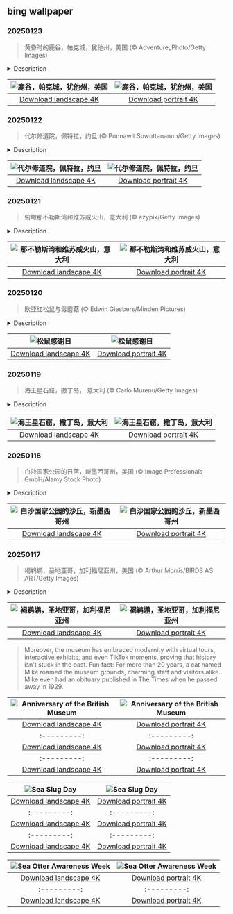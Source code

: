 ## bing wallpaper

### 20250123

> 黄昏时的鹿谷，帕克城，犹他州，美国 (© Adventure_Photo/Getty Images)

<details>
<summary>Description</summary>

> 今天，圣丹斯电影节拉开帷幕，以犹他州的群山为背景，庆祝电影的魅力。电影节的中心是帕克城，它是圣丹斯活力四射的主办城市之一，活动在犹他州的多个地点举行。每年一月，这个宁静的旅游胜地都会变成一个热闹的创意中心，吸引来自世界各地的电影制作人和电影爱好者。除了银幕，帕克城也值得一游。这里拥有迷人的风景、鹿谷和帕克城山等顶级滑雪胜地，以及无尽的户外探险活动，从徒步旅行、骑自行车到泡温泉，应有尽有。无论你是来看电影还是寻求刺激，帕克城圣丹斯电影节都将为你带来难忘的体验。
> 
> 
> 
> 

</details>

| ![鹿谷，帕克城，犹他州，美国](https://cn.bing.com/th?id=OHR.DeerValley_ZH-CN6029262704_UHD.jpg&pid=hp&w=400&h=224&rs=1&c=4) | ![鹿谷，帕克城，犹他州，美国](https://cn.bing.com/th?id=OHR.DeerValley_ZH-CN6029262704_1080x1920.jpg&pid=hp&w=155&h=315&rs=1&c=4) |
|:---------:|:---------:|
| [Download landscape 4K](https://cn.bing.com/th?id=OHR.DeerValley_ZH-CN6029262704_UHD.jpg) | [Download portrait 4K](https://cn.bing.com/th?id=OHR.DeerValley_ZH-CN6029262704_1080x1920.jpg) |

### 20250122

> 代尔修道院，佩特拉，约旦 (© Punnawit Suwuttananun/Getty Images)

<details>
<summary>Description</summary>

> 佩特拉及其皇冠上的明珠——代尔修道院，雕凿在玫瑰色的悬崖峭壁上，让人仿佛置身于电影《印第安纳琼斯》的探险场景中。这座古城坐落在约旦干旱沙漠地貌的中心，曾在公元前2世纪作为纳巴泰王国的首都而繁荣一时。它还是香料贸易的枢纽，连接着中国、埃及、希腊和印度等遥远地区。
> 
> 今天图片中的代尔修道院可追溯到公元1世纪。其设计融合了希腊风格和美索不达米亚风格。尽管对该建筑的确切用途还存在争议，但普遍认为它在拜占庭时期被用作教堂。这座建筑高近150英尺，宽160英尺，巨大的外墙直接雕刻在砂岩悬崖上，展示了纳巴泰人巧夺天工的工艺和建筑艺术。要到达这座地标性建筑，需徒步攀登800级陡峭的石阶，在岩石地形中蜿蜒前行。尽管攀登的过程有些艰辛，但到达山顶后，你可以俯瞰佩特拉崎岖山谷的全貌，一切努力在此刻都会非常值得。
> 
> 

</details>

| ![代尔修道院，佩特拉，约旦](https://cn.bing.com/th?id=OHR.PetraMonastery_ZH-CN5091189333_UHD.jpg&pid=hp&w=400&h=224&rs=1&c=4) | ![代尔修道院，佩特拉，约旦](https://cn.bing.com/th?id=OHR.PetraMonastery_ZH-CN5091189333_1080x1920.jpg&pid=hp&w=155&h=315&rs=1&c=4) |
|:---------:|:---------:|
| [Download landscape 4K](https://cn.bing.com/th?id=OHR.PetraMonastery_ZH-CN5091189333_UHD.jpg) | [Download portrait 4K](https://cn.bing.com/th?id=OHR.PetraMonastery_ZH-CN5091189333_1080x1920.jpg) |

### 20250121

> 俯瞰那不勒斯湾和维苏威火山，意大利 (© ezypix/Getty Images)

<details>
<summary>Description</summary>

> 那不勒斯湾（意大利语：Golfo di Napoli）是位于意大利西南海岸（大都市区那不勒斯，坎帕尼亚地区）的一个海湾，宽约15公里，向西通往地中海。那不勒斯湾因风景优美而闻名，是著名的旅游区，沿岸有陡峭的火山峰，包括维苏威火山等活火山以及庞贝古城、赫库兰尼姆古城遗址。海湾入口处有卡普里岛、伊斯基亚岛和普罗奇达岛等风景名胜。据说罗马皇帝卡里古拉在海湾上建造了一座船桥，他身穿亚历山大大帝的盔甲，乘坐战车横跨海湾。
> 
> 
> 
> 

</details>

| ![那不勒斯湾和维苏威火山，意大利](https://cn.bing.com/th?id=OHR.NapoliPizza_ZH-CN4698906448_UHD.jpg&pid=hp&w=400&h=224&rs=1&c=4) | ![那不勒斯湾和维苏威火山，意大利](https://cn.bing.com/th?id=OHR.NapoliPizza_ZH-CN4698906448_1080x1920.jpg&pid=hp&w=155&h=315&rs=1&c=4) |
|:---------:|:---------:|
| [Download landscape 4K](https://cn.bing.com/th?id=OHR.NapoliPizza_ZH-CN4698906448_UHD.jpg) | [Download portrait 4K](https://cn.bing.com/th?id=OHR.NapoliPizza_ZH-CN4698906448_1080x1920.jpg) |

### 20250120

> 欧亚红松鼠与毒蘑菇 (© Edwin Giesbers/Minden Pictures)

<details>
<summary>Description</summary>

> 一条长长的、蓬松的尾巴在树枝间飞快地穿梭着，那是什么？很可能是松鼠。这些小啮齿动物几乎遍布全球，今天是它们的特殊日子：松鼠感谢日。这个非官方的节日是由北卡罗来纳州的一位野生动物康复师发起的，旨在鼓励人们为这些小动物留下种子和坚果。从只有5.5英寸长的侏儒松鼠，到超过4英尺长的不丹巨型飞松鼠，这些哺乳动物有各种各样的体型。
> 
> 今天的图片主角是一只欧亚红松鼠，拍摄于荷兰。红松鼠遍布欧洲和俄罗斯，从西班牙西部、葡萄牙一直到西伯利亚东部。它们的食物主要是坚果、真菌、种子和浆果，但偶尔也会吃鸟蛋。除了是丹麦的国兽外，它们还在古老的北欧神话中扮演着重要角色。Ratatoskr是一只红松鼠，它在巨树Yggdrasil上窜下跳，传递信息，传播流言蜚语。所以，下次当你看到红松鼠时，它可能只是一个毛茸茸的小信使！
> 
> 

</details>

| ![松鼠感谢日](https://cn.bing.com/th?id=OHR.DutchSquirrel_ZH-CN3896893818_UHD.jpg&pid=hp&w=400&h=224&rs=1&c=4) | ![松鼠感谢日](https://cn.bing.com/th?id=OHR.DutchSquirrel_ZH-CN3896893818_1080x1920.jpg&pid=hp&w=155&h=315&rs=1&c=4) |
|:---------:|:---------:|
| [Download landscape 4K](https://cn.bing.com/th?id=OHR.DutchSquirrel_ZH-CN3896893818_UHD.jpg) | [Download portrait 4K](https://cn.bing.com/th?id=OHR.DutchSquirrel_ZH-CN3896893818_1080x1920.jpg) |

### 20250119

> 海王星石窟，撒丁岛， 意大利 (© Carlo Murenu/Getty Images)

<details>
<summary>Description</summary>

> 沿着654级台阶俯瞰撒丁岛海面，令人惊叹的景象尽收眼底。海王星石窟是一座距海平面仅约3英尺的钟乳石洞穴。这座洞穴由当地渔民在18世纪首次发现，以罗马海神尼普顿命名。整个洞穴系统全长约4023米，游客可进入的区域仅约304.8米。洞内有迷宫般的小径，灯光照亮蜿蜒穿过钟乳石与石笋的路径，最终通向一个约119米长的咸水湖。
> 
> 海王星石窟位于地中海第二大岛撒丁岛西北海岸的阿尔盖罗镇附近。撒丁岛的历史可追溯至1万年前，努拉吉是最重要的古代文明，努拉吉人在公元前1800年至公元2世纪期间生活于此。当时，村庄围绕着一种称为努拉吉塔的圆形塔楼要塞建造。如今，岛上保存着约7,000座努拉吉塔，已成为撒丁岛的象征。除了丰富的历史遗迹，撒丁岛还以其原始的海滩、崎岖的山脉和美味佳肴而闻名于世。
> 
> 

</details>

| ![海王星石窟，撒丁岛，意大利](https://cn.bing.com/th?id=OHR.NeptunesGrotto_ZH-CN3092540170_UHD.jpg&pid=hp&w=400&h=224&rs=1&c=4) | ![海王星石窟，撒丁岛，意大利](https://cn.bing.com/th?id=OHR.NeptunesGrotto_ZH-CN3092540170_1080x1920.jpg&pid=hp&w=155&h=315&rs=1&c=4) |
|:---------:|:---------:|
| [Download landscape 4K](https://cn.bing.com/th?id=OHR.NeptunesGrotto_ZH-CN3092540170_UHD.jpg) | [Download portrait 4K](https://cn.bing.com/th?id=OHR.NeptunesGrotto_ZH-CN3092540170_1080x1920.jpg) |

### 20250118

> 白沙国家公园的日落，新墨西哥州，美国 (© Image Professionals GmbH/Alamy Stock Photo)

<details>
<summary>Description</summary>

> 今日图片展示了新墨西哥州白沙国家公园最令人叹为观止的自然奇观，一片闪耀梦幻光芒的白色沙丘，这里有地球上规模最大的石膏沙丘。这片广袤的沙漠占地超过145,000英亩，沙丘高度可达60英尺，展现出其他地方难以见到的独特景观。这座公园不仅是自然奇观，更是历史瑰宝，这里发现了距今约23,000年的化石化人类脚印，被认为是北美最古老的人类遗迹之一。
> 
> 今天是白沙国家公园于1933年由总统赫伯特·胡佛设立为保护区的周年纪念日。还有什么比沉浸在白沙美景中更适合庆祝的方式呢？在这里可以徒步旅行、沙丘滑沙，或者沿风景优美的公路驾车欣赏美景。无论是其丰富的历史，还是叹为观止的日落，白沙国家公园都是一个令人心驰神往的旅行目的地。
> 
> 

</details>

| ![白沙国家公园的沙丘，新墨西哥州](https://cn.bing.com/th?id=OHR.WhiteSandsNP_ZH-CN2517618394_UHD.jpg&pid=hp&w=400&h=224&rs=1&c=4) | ![白沙国家公园的沙丘，新墨西哥州](https://cn.bing.com/th?id=OHR.WhiteSandsNP_ZH-CN2517618394_1080x1920.jpg&pid=hp&w=155&h=315&rs=1&c=4) |
|:---------:|:---------:|
| [Download landscape 4K](https://cn.bing.com/th?id=OHR.WhiteSandsNP_ZH-CN2517618394_UHD.jpg) | [Download portrait 4K](https://cn.bing.com/th?id=OHR.WhiteSandsNP_ZH-CN2517618394_1080x1920.jpg) |

### 20250117

> 褐鹈鹕，圣地亚哥，加利福尼亚州，美国 (© Arthur Morris/BIRDS AS ART/Getty Images)

<details>
<summary>Description</summary>

> 今日图片展示的是褐鹈鹕，这种鸟不仅会飞，还能以极高的精准度滑翔、发现猎物并俯冲捕食。虽然它是全球八种鹈鹕中体型最小的成员，但褐鹈鹕仍属于大型鸟类，身长约4英尺，翼展达6.5英尺。褐鹈鹕是海洋鸟类，分布在美洲的大西洋海岸，从新泽西到亚马逊河口；在太平洋沿岸，从不列颠哥伦比亚到秘鲁的沿海地区，包括加拉帕戈斯群岛，都可以找到它们的身影。
> 
> 褐鹈鹕是一种食鱼性的鸟类，以鱼类为主要食物来源。迪克森·拉尼尔·梅里特在打油诗中写道：“鹈鹕真是一种奇妙的鸟，它的喙能装下比肚子更多的东西。”这句话说得非常贴切，褐鹈鹕的喉囊不仅能储存多达胃容量三倍的食物。褐鹈鹕的喉囊不仅能储存多达胃容量三倍的食物，还可用作舀食工具、炎热天气中的降温器，以及小鹈鹕的喂食槽。褐鹈鹕曾两次濒临灭绝，第一次是因捕猎，后来是由于滴滴涕等杀虫剂的影响。如今，它已成为《濒危物种法》和环境保护署成功保护的案例之一，展示了人类在保护自然中的努力与成就。
> 
> 

</details>

| ![褐鹈鹕，圣地亚哥，加利福尼亚州](https://cn.bing.com/th?id=OHR.PelicanPortrait_ZH-CN1928504597_UHD.jpg&pid=hp&w=400&h=224&rs=1&c=4) | ![褐鹈鹕，圣地亚哥，加利福尼亚州](https://cn.bing.com/th?id=OHR.PelicanPortrait_ZH-CN1928504597_1080x1920.jpg&pid=hp&w=155&h=315&rs=1&c=4) |
|:---------:|:---------:|
| [Download landscape 4K](https://cn.bing.com/th?id=OHR.PelicanPortrait_ZH-CN1928504597_UHD.jpg) | [Download portrait 4K](https://cn.bing.com/th?id=OHR.PelicanPortrait_ZH-CN1928504597_1080x1920.jpg) | first time, a national museum flung its doors wide open, offering free access to knowledge and culture for all. The story begins with Sir Hans Sloane, an Anglo-Irish physician and avid collector. His collection of more than 71,000 items, ranging from books and manuscripts to botanical samples and antiquities, formed the museum's foundation. Fast-forward 266 years, and the museum now houses more than 8 million objects, the largest collection of artifacts in the world, although only about 1% of the collection is currently on display. Its treasures span continents and millennia, from the Rosetta Stone—key to deciphering ancient Egyptian hieroglyphs—to the Parthenon Sculptures, the Benin Bronzes, and samurai armor.
> 
> Moreover, the museum has embraced modernity with virtual tours, interactive exhibits, and even TikTok moments, proving that history isn't stuck in the past. Fun fact: For more than 20 years, a cat named Mike roamed the museum grounds, charming staff and visitors alike. Mike even had an obituary published in The Times when he passed away in 1929.
> 
> 

</details>

| ![Anniversary of the British Museum](https://cn.bing.com/th?id=OHR.MuseumCourt_EN-US0003531841_UHD.jpg&pid=hp&w=400&h=224&rs=1&c=4) | ![Anniversary of the British Museum](https://cn.bing.com/th?id=OHR.MuseumCourt_EN-US0003531841_1080x1920.jpg&pid=hp&w=155&h=315&rs=1&c=4) |
|:---------:|:---------:|
| [Download landscape 4K](https://cn.bing.com/th?id=OHR.MuseumCourt_EN-US0003531841_UHD.jpg) | [Download portrait 4K](https://cn.bing.com/th?id=OHR.MuseumCourt_EN-US0003531841_1080x1920.jpg) |ortrait 4K](https://cn.bing.com/th?id=OHR.CadizSpain_EN-US9699586606_1080x1920.jpg) |) |
|:---------:|:---------:|
| [Download landscape 4K](https://cn.bing.com/th?id=OHR.CoastalWales_EN-US9903529231_UHD.jpg) | [Download portrait 4K](https://cn.bing.com/th?id=OHR.CoastalWales_EN-US9903529231_1080x1920.jpg) |ng.com/th?id=OHR.MeknesMorocco_EN-US6991915839_UHD.jpg) | [Download portrait 4K](https://cn.bing.com/th?id=OHR.MeknesMorocco_EN-US6991915839_1080x1920.jpg) |e 4K](https://cn.bing.com/th?id=OHR.CoralTurtle_EN-US6100263163_UHD.jpg) | [Download portrait 4K](https://cn.bing.com/th?id=OHR.CoralTurtle_EN-US6100263163_1080x1920.jpg) |as_EN-US6430903741_UHD.jpg) | [Download portrait 4K](https://cn.bing.com/th?id=OHR.Calacas_EN-US6430903741_1080x1920.jpg) |.com/th?id=OHR.SealRiver_EN-US6267835630_1080x1920.jpg&pid=hp&w=155&h=315&rs=1&c=4) |
|:---------:|:---------:|
| [Download landscape 4K](https://cn.bing.com/th?id=OHR.SealRiver_EN-US6267835630_UHD.jpg) | [Download portrait 4K](https://cn.bing.com/th?id=OHR.SealRiver_EN-US6267835630_1080x1920.jpg) |e a more fitting name. Someone call Terry.
> 
> 

</details>

| ![Sea Slug Day](https://cn.bing.com/th?id=OHR.SeaAngel_EN-US5531672696_UHD.jpg&pid=hp&w=400&h=224&rs=1&c=4) | ![Sea Slug Day](https://cn.bing.com/th?id=OHR.SeaAngel_EN-US5531672696_1080x1920.jpg&pid=hp&w=155&h=315&rs=1&c=4) |
|:---------:|:---------:|
| [Download landscape 4K](https://cn.bing.com/th?id=OHR.SeaAngel_EN-US5531672696_UHD.jpg) | [Download portrait 4K](https://cn.bing.com/th?id=OHR.SeaAngel_EN-US5531672696_1080x1920.jpg) |OHR.DarkSkyAcadia_EN-US6966527964_1080x1920.jpg) |.bing.com/th?id=OHR.GoldenJellyfish_EN-US6743816471_1080x1920.jpg&pid=hp&w=155&h=315&rs=1&c=4) |
|:---------:|:---------:|
| [Download landscape 4K](https://cn.bing.com/th?id=OHR.GoldenJellyfish_EN-US6743816471_UHD.jpg) | [Download portrait 4K](https://cn.bing.com/th?id=OHR.GoldenJellyfish_EN-US6743816471_1080x1920.jpg) |ng.com/th?id=OHR.LastDollarRoad_EN-US7923638318_UHD.jpg&pid=hp&w=400&h=224&rs=1&c=4) | ![First day of autumn](https://cn.bing.com/th?id=OHR.LastDollarRoad_EN-US7923638318_1080x1920.jpg&pid=hp&w=155&h=315&rs=1&c=4) |
|:---------:|:---------:|
| [Download landscape 4K](https://cn.bing.com/th?id=OHR.LastDollarRoad_EN-US7923638318_UHD.jpg) | [Download portrait 4K](https://cn.bing.com/th?id=OHR.LastDollarRoad_EN-US7923638318_1080x1920.jpg) |ppers who hunted otters to near extinction before they were protected by law. Although sea otter populations have rebounded, they are still considered endangered. Otters live along the Pacific Coast of North America, from California up to Alaska. Although they can walk on land, they almost never find the need or desire to, even when it's nap time. When they're ready for a snooze, they'll raft up, wrap themselves in a strand of kelp to keep them from drifting away, and recline on the world's biggest waterbed.

</details>

| ![Sea Otter Awareness Week](https://cn.bing.com/th?id=OHR.SitkaOtters_EN-US7714053956_UHD.jpg&pid=hp&w=400&h=224&rs=1&c=4) | ![Sea Otter Awareness Week](https://cn.bing.com/th?id=OHR.SitkaOtters_EN-US7714053956_1080x1920.jpg&pid=hp&w=155&h=315&rs=1&c=4) |
|:---------:|:---------:|
| [Download landscape 4K](https://cn.bing.com/th?id=OHR.SitkaOtters_EN-US7714053956_UHD.jpg) | [Download portrait 4K](https://cn.bing.com/th?id=OHR.SitkaOtters_EN-US7714053956_1080x1920.jpg) |oo_EN-US7569665443_UHD.jpg&pid=hp&w=400&h=224&rs=1&c=4) | ![World Bamboo Day](https://cn.bing.com/th?id=OHR.ArashiyamaBamboo_EN-US7569665443_1080x1920.jpg&pid=hp&w=155&h=315&rs=1&c=4) |
|:---------:|:---------:|
| [Download landscape 4K](https://cn.bing.com/th?id=OHR.ArashiyamaBamboo_EN-US7569665443_UHD.jpg) | [Download portrait 4K](https://cn.bing.com/th?id=OHR.ArashiyamaBamboo_EN-US7569665443_1080x1920.jpg) |